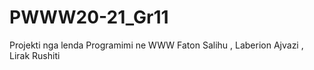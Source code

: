 # PWWW20-21_Gr11
Projekti nga lenda Programimi ne WWW
Faton Salihu , Laberion Ajvazi , Lirak Rushiti
